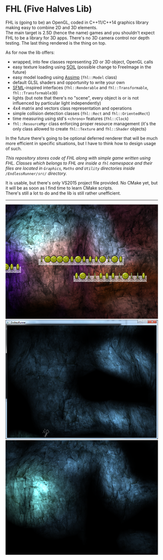 # FHL (Five Halves Lib)

FHL is (going to be) an OpenGL, coded in C++11/C++14 graphics library making easy to combine 2D and 3D elements.  
The main target is 2.5D (hence the name) games and you shouldn't expect FHL to be a library for 3D apps.
There's no 3D camera control nor depth testing. The last thing rendered is the thing on top.  
  
As for now the lib offers:
* wrapped, into few classes representing 2D or 3D object, OpenGL calls
* easy texture loading using [SOIL](http://lonesock.net/soil.html) (possible change to FreeImage in the future)
* easy model loading using [Assimp](https://github.com/assimp/assimp) (`fhl::Model` class)
* default GLSL shaders and opportunity to write your own
* [SFML](https://github.com/SFML/SFML)-inspired interfaces (`fhl::Renderable` and `fhl::Transformable`, `fhl::Transformable3D`)
* lights (but note that there's no "scene", every object is or is not influenced by particular light independently)
* 4x4 matrix and vectors class representation and operations
* simple collision detection classes (`fhl::Rect` and `fhl::OrientedRect`)
* time measuring using std's `<chrono>` features (`fhl::Clock`)
* `fhl::ResourceMgr` class enforcing proper resource management (it's the only class allowed to create `fhl::Texture` and `fhl::Shader` objects)
  
In the future there's going to be optional deferred renderer that will be much more efficient in specific situations, but I have to think how to design usage of such.
  
*This repository stores code of FHL along with simple game written using FHL.
Classes which belongs to FHL are inside a `fhl` namespace and their files are located in `Graphics`, `Maths` and `Utility` directories inside `/EndlessRunner/src/` directory.*  
  
It is usable, but there's only VS2015 project file provided. No CMake yet, but it will be as soon as I find time to learn CMake scripts.  
There's still a lot to do and the lib is still rather unefficient.  
  
---
  
![](/ss/ss.png?raw=true)
![](/ss/ss2.png?raw=true)
![](/ss/ss3.png?raw=true)